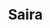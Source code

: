 ---
title: Saira
date: 
draft: false

# descripcion
description : Conjunto de aros y dije de plata con cristal y marquesita

materials: Plata 925

color: Plateado y cristal rojo

dimensions: 1cm x 2,5cm (dije) - 1cm x 3cm (aros)

code: 06-18-0369

type: "Conjuntos"

categories: []

price: $8.040,00

price_eftvo: $6.830,00

# Images
# first image will be shown in the product page
images:
  # - image: "images/path_to_image"
  # La ubicacion de las imagenes es imagenes/Conjuntos/Conjuntos.Aros y Dije/06-18-0369-saira
  - image: "./images/conjuntos/aros_y_dije/06-18-0369-cuadrados-cristal-rojos_a.JPG"
  - image: "./images/conjuntos/aros_y_dije/06-18-0369-cuadrados-cristal-rojos_b.JPG"
---
